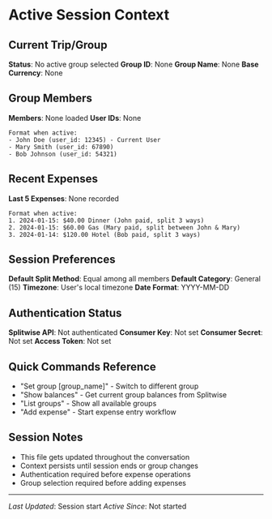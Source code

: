 # Active Session Context

## Current Trip/Group
**Status**: No active group selected
**Group ID**: None
**Group Name**: None
**Base Currency**: None

## Group Members
**Members**: None loaded
**User IDs**: None

```
Format when active:
- John Doe (user_id: 12345) - Current User
- Mary Smith (user_id: 67890)  
- Bob Johnson (user_id: 54321)
```

## Recent Expenses
**Last 5 Expenses**: None recorded

```
Format when active:
1. 2024-01-15: $40.00 Dinner (John paid, split 3 ways)
2. 2024-01-15: $60.00 Gas (Mary paid, split between John & Mary)
3. 2024-01-14: $120.00 Hotel (Bob paid, split 3 ways)
```

## Session Preferences
**Default Split Method**: Equal among all members
**Default Category**: General (15)
**Timezone**: User's local timezone
**Date Format**: YYYY-MM-DD

## Authentication Status
**Splitwise API**: Not authenticated
**Consumer Key**: Not set
**Consumer Secret**: Not set
**Access Token**: Not set

## Quick Commands Reference
- "Set group [group_name]" - Switch to different group
- "Show balances" - Get current group balances from Splitwise
- "List groups" - Show all available groups
- "Add expense" - Start expense entry workflow

## Session Notes
- This file gets updated throughout the conversation
- Context persists until session ends or group changes
- Authentication required before expense operations
- Group selection required before adding expenses

---
*Last Updated*: Session start
*Active Since*: Not started